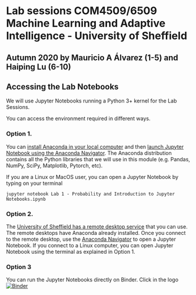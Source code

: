 # Lab sessions COM4509/6509 Machine Learning and Adaptive Intelligence - University of Sheffield

## Autumn 2020 by Mauricio A Álvarez (1-5) and Haiping Lu (6-10)

## Accessing the Lab Notebooks

We will use Jupyter Notebooks running a Python 3+ kernel for the Lab Sessions.

You can access the environment required in different ways.

### Option 1.

You can [install Anaconda in your local computer](https://www.anaconda.com/products/individual) and then [launch Jupyter Notebook using the Anaconda Navigator](https://docs.anaconda.com/anaconda/navigator/). The Anaconda distribution contains all the Python libraries that we will use in this module (e.g. Pandas, NumPy, SciPy, Matplotlib, Pytorch, etc).

If you are a Linux or MacOS user, you can open a Jupyter Notebook by 
typing on your terminal

`jupyter notebook Lab 1 - Probability and Introduction to Jupyter Notebooks.ipynb`


### Option 2. 

The [University of Sheffield has a remote desktop service](https://www.sheffield.ac.uk/it-services/remote/remote-desktop) that you can use. The remote desktops have Anaconda already installed. Once you connect to the remote desktop, use the [Anaconda Navigator](https://docs.anaconda.com/anaconda/navigator/) to open a Jupyter Notebook. If you connect to a Linux computer, you can open Jupyter Notebook using the terminal as explained in Option 1.

### Option 3

You can run the Jupyter Notebooks directly on Binder. Click in the logo 
[![Binder](https://mybinder.org/badge_logo.svg)](https://mybinder.org/v2/gh/maalvarezl/MLAI-Labs/master)

